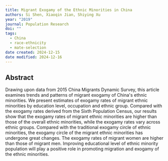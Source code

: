 ```yaml
---
title: Migrant Exogamy of the Ethnic Minorities in China
authors: Si Shen, Xiaoqin Jian, Shiying Xu
year: "2019"
journal: Population Research
doi: ""
tags:
  - China
  - race-ethnicity
  - mate-selection
date created: 2024-12-15
date modified: 2024-12-16
---
```


## Abstract

Drawing upon data from 2015 China Migrants Dynamic Survey, this article examines trends and patterns of migrant exogamy of China's ethnic minorities. We present estimates of exogamy rates of migrant ethnic minorities by education level, occupation and ethnic group. Compared with the exogamy rates derived from the Sixth Population Census, our results show that the exogamy rates of migrant ethnic minorities are higher than those of the overall ethnic minorities, while the exogamy rates vary across ethnic groups. Compared with the traditional exogamy circle of ethnic minorities, the exogamy circle of the migrant ethnic minorities has undergone great changes. The exogamy rates of migrant women are higher than those of migrant men. Improving educational level of ethnic minority population will play a positive role in promoting migration and exogamy of the ethnic minorities.
